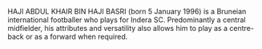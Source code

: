 HAJI ABDUL KHAIR BIN HAJI BASRI (born 5 January 1996) is a Bruneian international footballer who plays for Indera SC. Predominantly a central midfielder, his attributes and versatility also allows him to play as a centre-back or as a forward when required.
